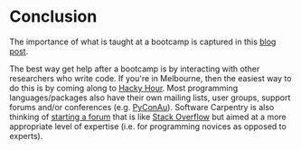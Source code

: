 Conclusion
==========

The importance of what is taught at a bootcamp is captured in this
[blog post](http://software-carpentry.org/blog/2013/11/why-attend-bootcamp.html).  

The best way get help after a bootcamp is by interacting with other researchers who write code. If
you're in Melbourne, then the easiest way to do this is by coming along to [Hacky Hour](https://github.com/resbaz/hackerwin). Most programming languages/packages also have their own 
mailing lists, user groups, support forums and/or conferences (e.g. [PyConAu](http://2014.pycon-au.org/)). 
Software Carpentry is also thinking of [starting a forum](http://software-carpentry.org/blog/2013/11/creating-a-forum.html) that is like [Stack Overflow](http://stackoverflow.com/) but aimed at a more appropriate level of expertise (i.e. for 
programming novices as opposed to experts).
